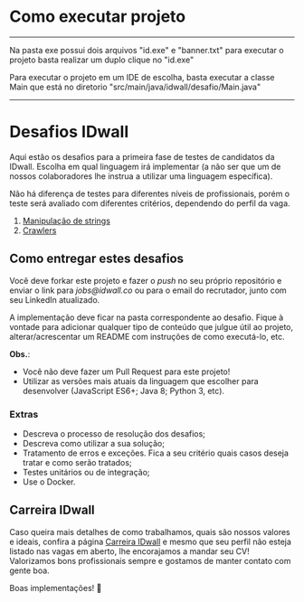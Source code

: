 # Como executar projeto
*******************************
Na pasta exe possui dois arquivos "id.exe" e "banner.txt" para executar o projeto basta realizar um duplo clique no "id.exe"

Para executar o projeto em um IDE de escolha, basta executar a classe Main que está no diretorio "src/main/java/idwall/desafio/Main.java"
*******************************


# Desafios IDwall

Aqui estão os desafios para a primeira fase de testes de candidatos da IDwall.
Escolha em qual linguagem irá implementar (a não ser que um de nossos colaboradores lhe instrua a utilizar uma linguagem específica).

Não há diferença de testes para diferentes níveis de profissionais, porém o teste será avaliado com diferentes critérios, dependendo do perfil da vaga.

1. [Manipulação de strings](https://github.com/idwall/desafios/tree/master/strings)
2. [Crawlers](https://github.com/idwall/desafios/tree/master/crawlers)

## Como entregar estes desafios
Você deve forkar este projeto e fazer o *push* no seu próprio repositório e enviar o link para _jobs@idwall.co_ ou para o email do recrutador, junto com seu LinkedIn atualizado.

A implementação deve ficar na pasta correspondente ao desafio. Fique à vontade para adicionar qualquer tipo de conteúdo que julgue útil ao projeto, alterar/acrescentar um README com instruções de como executá-lo, etc.

**Obs.**:
- Você não deve fazer um Pull Request para este projeto!
- Utilizar as versões mais atuais da linguagem que escolher para desenvolver (JavaScript ES6+; Java 8; Python 3, etc).

### Extras

- Descreva o processo de resolução dos desafios;
- Descreva como utilizar a sua solução;
- Tratamento de erros e exceções. Fica a seu critério quais casos deseja tratar e como serão tratados;
- Testes unitários ou de integração;
- Use o Docker.

## Carreira IDwall

Caso queira mais detalhes de como trabalhamos, quais são nossos valores e ideais, confira a página [Carreira IDwall](https://idwall.co/carreira) e mesmo que seu perfil não esteja listado nas vagas em aberto, lhe encorajamos a mandar seu CV! Valorizamos bons profissionais sempre e gostamos de manter contato com gente boa.

Boas implementações! 🎉
